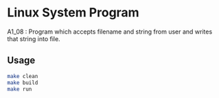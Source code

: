 # Linux System Program
A1_08 : Program which accepts filename and string from user and writes that string into file.

## Usage
```bash
make clean
make build
make run
```
